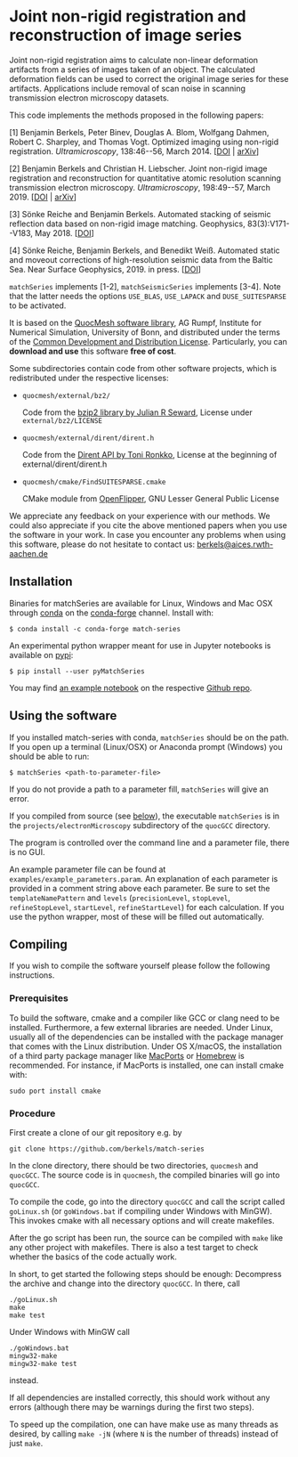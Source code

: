 # Joint non-rigid registration and reconstruction of image series

Joint non-rigid registration aims to calculate non-linear deformation artifacts from a series of images taken of an object. 
The calculated deformation fields can be used to correct the original image series for these artifacts. 
Applications include removal of scan noise in scanning transmission electron microscopy datasets.

This code implements the methods proposed in the following papers:

[1] Benjamin Berkels, Peter Binev, Douglas A. Blom, Wolfgang Dahmen, Robert C. Sharpley, and Thomas Vogt. Optimized imaging using non-rigid registration. *Ultramicroscopy*, 138:46--56, March 2014. [[DOI](https://dx.doi.org/10.1016/j.ultramic.2013.11.007) | [arXiv](https://arxiv.org/abs/1403.6774)]

[2] Benjamin Berkels and Christian H. Liebscher. Joint non-rigid image registration and reconstruction for quantitative atomic resolution scanning transmission electron microscopy. *Ultramicroscopy*, 198:49--57, March 2019. [[DOI](https://dx.doi.org/10.1016/j.ultramic.2018.12.016) | [arXiv](https://arxiv.org/abs/1901.01709)]

[3] Sönke Reiche and Benjamin Berkels. Automated stacking of seismic reflection data based on non-rigid image matching. Geophysics, 83(3):V171--V183, May 2018. [[DOI](http://dx.doi.org/10.1190/geo2017-0189.1)]

[4] Sönke Reiche, Benjamin Berkels, and Benedikt Weiß. Automated static and moveout corrections of high-resolution seismic data from the Baltic Sea. Near Surface Geophysics, 2019. in press. [[DOI](http://dx.doi.org/10.1002/nsg.12068)]

`matchSeries` implements [1-2], `matchSeismicSeries` implements [3-4]. Note that the latter needs the options `USE_BLAS`, `USE_LAPACK` and `DUSE_SUITESPARSE` to be activated.

It is based on the [QuocMesh software library](https://archive.ins.uni-bonn.de/numod.ins.uni-bonn.de/software/quocmesh/index.html), AG Rumpf, Institute for Numerical Simulation, University of Bonn, and distributed under the terms of the [Common Development and Distribution License](LICENSE.txt). Particularly, you can **download and use** this software **free of cost**.

Some subdirectories contain code from other software projects, which is redistributed under the respective licenses:

* `quocmesh/external/bz2/`

  Code from the [bzip2 library by Julian R Seward](http://www.bzip.org/), License under `external/bz2/LICENSE`

* `quocmesh/external/dirent/dirent.h`

  Code from the [Dirent API by Toni Ronkko](https://github.com/tronkko/dirent), License at the beginning of external/dirent/dirent.h

* `quocmesh/cmake/FindSUITESPARSE.cmake`

  CMake module from [OpenFlipper](https://www.openflipper.org/), GNU Lesser General Public License

We appreciate any feedback on your experience with our methods. We could also appreciate if you cite the above mentioned papers when you use the software in your work. In case you encounter any problems when using this software, please do not hesitate to contact us: <berkels@aices.rwth-aachen.de>

## Installation
Binaries for matchSeries are available for Linux, Windows and Mac OSX through [conda](https://docs.conda.io/en/latest/) on the [conda-forge](https://anaconda.org/conda-forge/match-series) channel. Install with:

```
$ conda install -c conda-forge match-series
```
An experimental python wrapper meant for use in Jupyter notebooks is available on [pypi](https://pypi.org/project/pyMatchSeries/):
```
$ pip install --user pyMatchSeries
```
You may find [an example notebook](https://github.com/din14970/pyMatchSeries/blob/master/examples/example.ipynb) on the respective [Github repo](https://github.com/din14970/pyMatchSeries).

## Using the software

If you installed match-series with conda, `matchSeries` should be on the path. If you open up a terminal (Linux/OSX) or Anaconda prompt (Windows) you should be able to run:

    $ matchSeries <path-to-parameter-file>

If you do not provide a path to a parameter fill, `matchSeries` will give an error.

If you compiled from source (see [below](#compiling)), the executable `matchSeries` is in the `projects/electronMicroscopy` subdirectory of the `quocGCC` directory.

The program is controlled over the command line and a parameter file, there is no GUI.

An example parameter file can be found at `examples/example_parameters.param`. An explanation of each parameter is provided in a comment string above each parameter. Be sure to set the `templateNamePattern` and `levels` (`precisionLevel`, `stopLevel`, `refineStopLevel`, `startLevel`, `refineStartLevel`) for each calculation. If you use the python wrapper, most of these will be filled out automatically.


## <a name="compiling">Compiling</a>

If you wish to compile the software yourself please follow the following instructions.

### Prerequisites
To build the software, cmake and a compiler like GCC or clang need to be installed. Furthermore, a few external libraries are needed. Under Linux, usually all of the dependencies can be installed with the package manager that comes with the Linux distribution. Under OS X/macOS, the installation of a third party package manager like [MacPorts](https://www.macports.org/) or [Homebrew](https://brew.sh/) is recommended. For instance, if MacPorts is installed, one can install cmake with:

    sudo port install cmake

### Procedure

First create a clone of our git repository e.g. by

    git clone https://github.com/berkels/match-series

In the clone directory, there should be two directories, `quocmesh` and `quocGCC`. The source code is in `quocmesh`, the compiled binaries will go into `quocGCC`.

To compile the code, go into the directory `quocGCC` and call the script called `goLinux.sh` (or `goWindows.bat` if compiling under Windows with MinGW). This invokes cmake with all necessary options and will create makefiles.

After the go script has been run, the source can be compiled with `make` like any other project with makefiles. There is also a test target to check whether the basics of the code actually work.

In short, to get started the following steps should be enough: Decompress the archive and change into the directory `quocGCC`. In there, call

    ./goLinux.sh
    make
    make test

Under Windows with MinGW call

    ./goWindows.bat
    mingw32-make
    mingw32-make test

instead.

If all dependencies are installed correctly, this should work without any errors (although there may be warnings during the first two steps).

To speed up the compilation, one can have make use as many threads as desired, by calling `make -jN` (where `N` is the number of threads) instead of just `make`.

